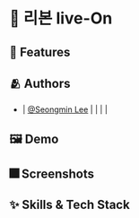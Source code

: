 # 🎀 리본 live-On


## :pushpin: Features



## :people_hugging: Authors

- []() | [@Seongmin Lee](https://www.github.com/seongmin221) | []() | []() | []() | []()


## :framed_picture: Demo



## :fireworks: Screenshots


## :sparkles: Skills & Tech Stack


